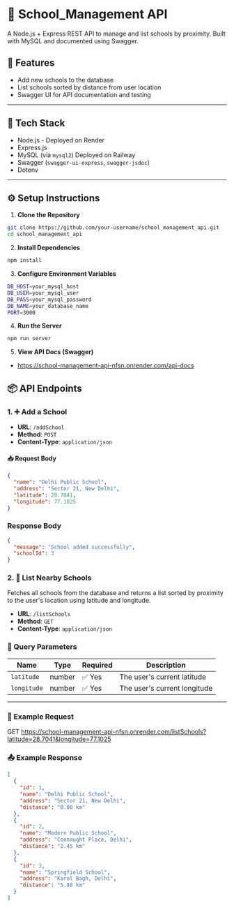 # 🏫 School_Management API

A Node.js + Express REST API to manage and list schools by proximity. Built with MySQL and documented using Swagger.

## 🚀 Features

- Add new schools to the database
- List schools sorted by distance from user location
- Swagger UI for API documentation and testing

---

## 🧰 Tech Stack

- Node.js - Deployed on Render
- Express.js
- MySQL (via `mysql2`) Deployed on Railway
- Swagger (`swagger-ui-express`, `swagger-jsdoc`)
- Dotenv

---

## ⚙️ Setup Instructions

1. **Clone the Repository**

```bash
git clone https://github.com/your-username/school_management_api.git
cd school_management_api
```

2. **Install Dependencies**

```bash
npm install
```

3. **Configure Environment Variables**

```bash
DB_HOST=your_mysql_host
DB_USER=your_mysql_user
DB_PASS=your_mysql_password
DB_NAME=your_database_name
PORT=3000
```

4. **Run the Server**

```bash
npm run server
```

5. **View API Docs (Swagger)**
- https://school-management-api-nfsn.onrender.com/api-docs

## 📦 API Endpoints

### 1. ➕ Add a School

- **URL**: `/addSchool`
- **Method**: `POST`
- **Content-Type**: `application/json`

#### 📥 Request Body

```json
{
  "name": "Delhi Public School",
  "address": "Sector 21, New Delhi",
  "latitude": 28.7041,
  "longitude": 77.1025
}
```
### Response Body

```json
{
  "message": "School added successfully",
  "schoolId": 3
}
```

### 2. 📍 List Nearby Schools

Fetches all schools from the database and returns a list sorted by proximity to the user's location using latitude and longitude.

- **URL**: `/listSchools`
- **Method**: `GET`
- **Content-Type**: `application/json`


### 📌 Query Parameters

| Name       | Type   | Required | Description                      |
|------------|--------|----------|----------------------------------|
| `latitude` | number | ✅ Yes    | The user's current latitude      |
| `longitude`| number | ✅ Yes    | The user's current longitude     |

---

### 🧪 Example Request

GET https://school-management-api-nfsn.onrender.com/listSchools?latitude=28.7041&longitude=77.1025


### 📤 Example Response

```json
[
  {
    "id": 1,
    "name": "Delhi Public School",
    "address": "Sector 21, New Delhi",
    "distance": "0.00 km"
  },
  {
    "id": 2,
    "name": "Modern Public School",
    "address": "Connaught Place, Delhi",
    "distance": "2.45 km"
  },
  {
    "id": 3,
    "name": "Springfield School",
    "address": "Karol Bagh, Delhi",
    "distance": "5.88 km"
  }
]



